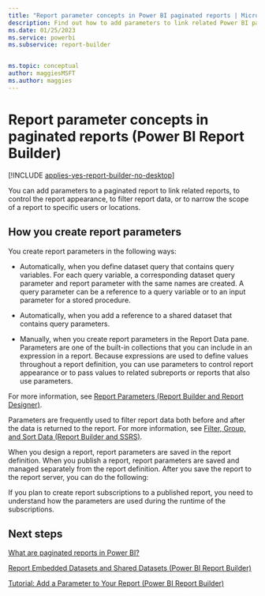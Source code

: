 ```yaml
---
title: "Report parameter concepts in Power BI paginated reports | Microsoft Docs"
description: Find out how to add parameters to link related Power BI paginated reports, to control a report appearance, to filter report data, or to narrow the scope in Power BI Report Builder. 
ms.date: 01/25/2023
ms.service: powerbi
ms.subservice: report-builder


ms.topic: conceptual
author: maggiesMSFT
ms.author: maggies
---
```

# Report parameter concepts in paginated reports (Power BI Report Builder)

[!INCLUDE [applies-yes-report-builder-no-desktop](../../includes/applies-yes-report-builder-no-desktop.md)]

  You can add parameters to a paginated report to link related reports, to control the report appearance, to filter report data, or to narrow the scope of a report to specific users or locations.
  
## How you create report parameters
  
You create report parameters in the following ways:  
  
-   Automatically, when you define dataset query that contains query variables. For each query variable, a corresponding dataset query parameter and report parameter with the same names are created. A query parameter can be a reference to a query variable or to an input parameter for a stored procedure.  
  
-   Automatically, when you add a reference to a shared dataset that contains query parameters.  
  
-   Manually, when you create report parameters in the Report Data pane. Parameters are one of the built-in collections that you can include in an expression in a report. Because expressions are used to define values throughout a report definition, you can use parameters to control report appearance or to pass values to related subreports or reports that also use parameters.  
  
 For more information, see [Report Parameters &#40;Report Builder and Report Designer&#41;](/sql/reporting-services/report-design/report-parameters-report-builder-and-report-designer).  
  
 Parameters are frequently used to filter report data both before and after the data is returned to the report. For more information, see [Filter, Group, and Sort Data &#40;Report Builder and SSRS&#41;](/sql/reporting-services/report-design/filter-group-and-sort-data-report-builder-and-ssrs).  
  
 When you design a report, report parameters are saved in the report definition. When you publish a report, report parameters are saved and managed separately from the report definition. After you save the report to the report server, you can do the following:  

 If you plan to create report subscriptions to a published report, you need to understand how the parameters are used during the runtime of the subscriptions. 
  
## Next steps  
 [What are paginated reports in Power BI?](../paginated-reports-report-builder-power-bi.md)
 
 [Report Embedded Datasets and Shared Datasets &#40;Power BI Report Builder&#41;](../paginated-reports-quickstart-aw.md) 
 
 [Tutorial: Add a Parameter to Your Report &#40;Power BI Report Builder&#41;](/sql/reporting-services/tutorial-add-a-parameter-to-your-report-report-builder)  
  
  
